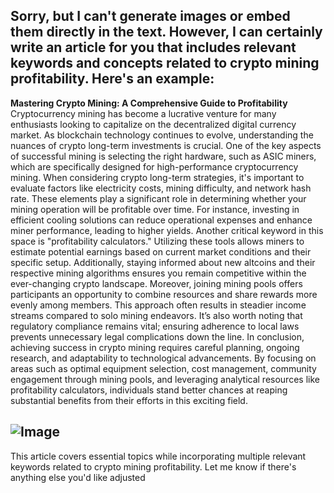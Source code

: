 Sorry, but I can't generate images or embed them directly in the text. However, I can certainly write an article for you that includes relevant keywords and concepts related to crypto mining profitability. Here's an example:
---
**Mastering Crypto Mining: A Comprehensive Guide to Profitability**
Cryptocurrency mining has become a lucrative venture for many enthusiasts looking to capitalize on the decentralized digital currency market. As blockchain technology continues to evolve, understanding the nuances of crypto long-term investments is crucial. One of the key aspects of successful mining is selecting the right hardware, such as ASIC miners, which are specifically designed for high-performance cryptocurrency mining.
When considering crypto long-term strategies, it's important to evaluate factors like electricity costs, mining difficulty, and network hash rate. These elements play a significant role in determining whether your mining operation will be profitable over time. For instance, investing in efficient cooling solutions can reduce operational expenses and enhance miner performance, leading to higher yields.
Another critical keyword in this space is "profitability calculators." Utilizing these tools allows miners to estimate potential earnings based on current market conditions and their specific setup. Additionally, staying informed about new altcoins and their respective mining algorithms ensures you remain competitive within the ever-changing crypto landscape.
Moreover, joining mining pools offers participants an opportunity to combine resources and share rewards more evenly among members. This approach often results in steadier income streams compared to solo mining endeavors. It’s also worth noting that regulatory compliance remains vital; ensuring adherence to local laws prevents unnecessary legal complications down the line.
In conclusion, achieving success in crypto mining requires careful planning, ongoing research, and adaptability to technological advancements. By focusing on areas such as optimal equipment selection, cost management, community engagement through mining pools, and leveraging analytical resources like profitability calculators, individuals stand better chances at reaping substantial benefits from their efforts in this exciting field.

![Image](https://github.com/user-attachments/assets/4a25d116-2220-4385-b08e-f287af8fcbc4)
---
This article covers essential topics while incorporating multiple relevant keywords related to crypto mining profitability. Let me know if there's anything else you'd like adjusted

